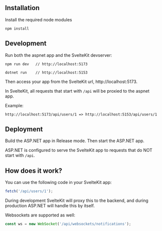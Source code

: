 ## Installation
Install the required node modules
```shell
npm install
```

## Development
Run both the aspnet app and the SvelteKit devserver:
```shell
npm run dev   // http://localhost:5173
```
```shell
dotnet run    // http://localhost:5153
```

Then access your app from the SvelteKit url, http://localhost:5173.

In SvelteKit, all requests that start with `/api` will be proxied to the aspnet app.

Example:
```
http://localhost:5173/api/users/1 => http://localhost:5153/api/users/1
```

## Deployment
Build the ASP.NET app in Release mode. Then start the ASP.NET app.

ASP.NET is configured to serve the SvelteKit app to requests that do NOT start with `/api`.

## How does it work?

You can use the following code in your SvelteKit app:
```js
fetch('/api/users/1');
```

During development SvelteKit will proxy this to the backend, and during production ASP.NET will handle this by itself.

Websockets are supported as well:
```js
const ws = new WebSocket('/api/websockets/notifications');
```
